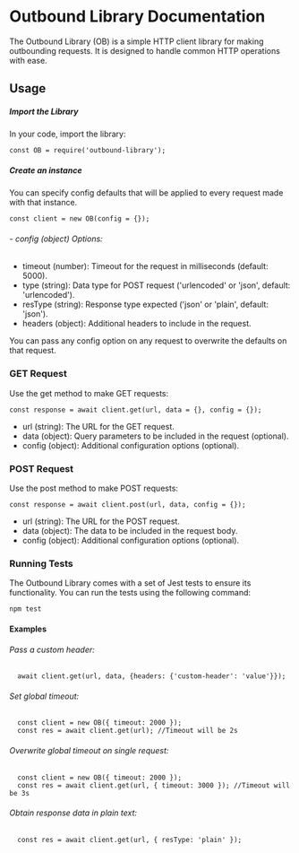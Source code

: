 # Outbound Library Documentation
The Outbound Library (OB) is a simple HTTP client library for making outbounding requests. It is designed to handle common HTTP operations with ease.

## Usage
##### Import the Library
In your code, import the library:
```
const OB = require('outbound-library');
```
##### Create an instance
You can specify config defaults that will be applied to every request made with that instance.
```
const client = new OB(config = {});
```
###### - config (object) Options:
- timeout (number): Timeout for the request in milliseconds (default: 5000).
- type (string): Data type for POST request ('urlencoded' or 'json', default: 'urlencoded').
- resType (string): Response type expected ('json' or 'plain', default: 'json').
- headers (object): Additional headers to include in the request.

You can pass any config option on any request to overwrite the defaults on that request. 
### GET Request
Use the get method to make GET requests:
```
const response = await client.get(url, data = {}, config = {});
```
- url (string): The URL for the GET request.
- data (object): Query parameters to be included in the request (optional).
- config (object): Additional configuration options (optional).

### POST Request
Use the post method to make POST requests:
```
const response = await client.post(url, data, config = {});
```
- url (string): The URL for the POST request.
- data (object): The data to be included in the request body.
- config (object): Additional configuration options (optional).

### Running Tests
The Outbound Library comes with a set of Jest tests to ensure its functionality. You can run the tests using the following command:

```
npm test
```

#### Examples
###### Pass a custom header: 
```
  await client.get(url, data, {headers: {'custom-header': 'value'}});
```
###### Set global timeout: 
```
  const client = new OB({ timeout: 2000 });
  const res = await client.get(url); //Timeout will be 2s
```
###### Overwrite global timeout on single request: 
```
  const client = new OB({ timeout: 2000 });
  const res = await client.get(url, { timeout: 3000 }); //Timeout will be 3s
```
###### Obtain response data in plain text: 
```
  const res = await client.get(url, { resType: 'plain' });
```